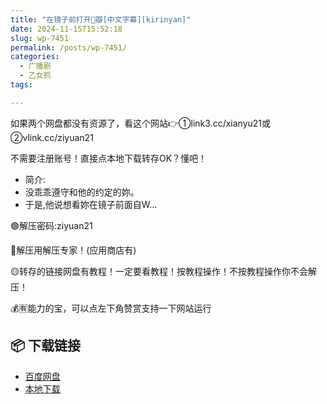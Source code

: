 ```yaml
---
title: "在镜子前打开🥩瓣[中文字幕][kirinyan]"
date: 2024-11-15T15:52:18
slug: wp-7451
permalink: /posts/wp-7451/
categories:
  - 广播剧
  - 乙女抓
tags:

---
```


如果两个网盘都没有资源了，看这个网站👉①link3.cc/xianyu21或②vlink.cc/ziyuan21

不需要注册账号！直接点本地下载转存OK？懂吧！

*   简介:
*   没乖乖遵守和他的约定的妳。
*   于是,他说想看妳在镜子前面自W…

🟢解压密码:ziyuan21

🔵解压用解压专家！(应用商店有)

🟡转存的链接网盘有教程！一定要看教程！按教程操作！不按教程操作你不会解压！

💰🈶能力的宝，可以点左下角赞赏支持一下网站运行

## 📦 下载链接
- [百度网盘](https://blziyuan21.com/pay-download/7451?key=7ba4bdf8fa&down_id=0)
- [本地下载](https://blziyuan21.com/pay-download/7451?key=7ba4bdf8fa&down_id=1)

